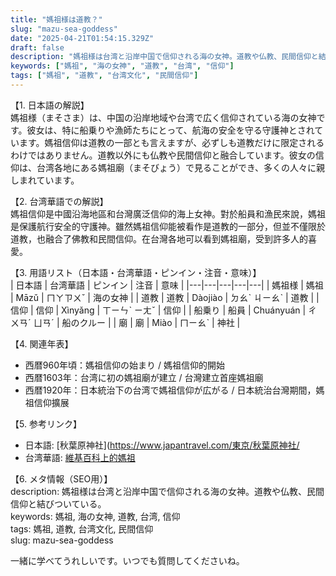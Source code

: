 ```yaml
---
title: "媽祖様は道教？"
slug: "mazu-sea-goddess"
date: "2025-04-21T01:54:15.329Z"
draft: false
description: "媽祖様は台湾と沿岸中国で信仰される海の女神。道教や仏教、民間信仰と結びついている。"
keywords: ["媽祖", "海の女神", "道教", "台湾", "信仰"]
tags: ["媽祖", "道教", "台湾文化", "民間信仰"]
---
```


【1. 日本語の解説】  
媽祖様（まそさま）は、中国の沿岸地域や台湾で広く信仰されている海の女神です。彼女は、特に船乗りや漁師たちにとって、航海の安全を守る守護神とされています。媽祖信仰は道教の一部とも言えますが、必ずしも道教だけに限定されるわけではありません。道教以外にも仏教や民間信仰と融合しています。彼女の信仰は、台湾各地にある媽祖廟（まそびょう）で見ることができ、多くの人々に親しまれています。

【2. 台湾華語での解説】  
媽祖信仰是中國沿海地區和台灣廣泛信仰的海上女神。對於船員和漁民來說，媽祖是保護航行安全的守護神。雖然媽祖信仰能被看作是道教的一部分，但並不僅限於道教，也融合了佛教和民間信仰。在台灣各地可以看到媽祖廟，受到許多人的喜愛。

【3. 用語リスト（日本語・台湾華語・ピンイン・注音・意味）】  
| 日本語 | 台湾華語 | ピンイン | 注音 | 意味 |
|---|---|---|---|---|
| 媽祖様 | 媽祖 | Māzǔ | ㄇㄚㄗㄨˇ | 海の女神 |
| 道教 | 道教 | Dàojiào | ㄉㄠˋ ㄐㄧㄠˋ | 道教 |
| 信仰 | 信仰 | Xìnyǎng | ㄒㄧㄣˋ ㄧㄤˇ | 信仰 |
| 船乗り | 船員 | Chuányuán | ㄔㄨㄢˊ ㄩㄢˊ | 船のクルー |
| 廟 | 廟 | Miào | ㄇㄧㄠˋ | 神社 |

【4. 関連年表】  
- 西暦960年頃：媽祖信仰の始まり / 媽祖信仰的開始  
- 西暦1603年：台湾に初の媽祖廟が建立 / 台灣建立首座媽祖廟  
- 西暦1920年：日本統治下の台湾で媽祖信仰が広がる / 日本統治台灣期間，媽祖信仰擴展  

【5. 参考リンク】  
- 日本語: [秋葉原神社](https://www.japantravel.com/東京/秋葉原神社/ 
- 台湾華語: [維基百科上的媽祖](https://zh.wikipedia.org/wiki/媽祖)

【6. メタ情報（SEO用）】  
description: 媽祖様は台湾と沿岸中国で信仰される海の女神。道教や仏教、民間信仰と結びついている。  
keywords: 媽祖, 海の女神, 道教, 台湾, 信仰  
tags: 媽祖, 道教, 台湾文化, 民間信仰  
slug: mazu-sea-goddess  

一緒に学べてうれしいです。いつでも質問してくださいね。
